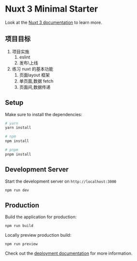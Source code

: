 # Nuxt 3 Minimal Starter

Look at the [Nuxt 3 documentation](https://nuxt.com/docs/getting-started/introduction) to learn more.

## 项目目标

1. 项目实施
   1. eslint
   2. 发布\上线
2. 练习 nuxt 的基本功能
   1. 页面layout 框架 
   2. 单页面,数据 fetch
   3. 页面间,数据传递

## Setup

Make sure to install the dependencies:

```bash
# yarn
yarn install

# npm
npm install

# pnpm
pnpm install
```

## Development Server

Start the development server on `http://localhost:3000`

```bash
npm run dev
```

## Production

Build the application for production:

```bash
npm run build
```

Locally preview production build:

```bash
npm run preview
```

Check out the [deployment documentation](https://nuxt.com/docs/getting-started/deployment) for more information.
